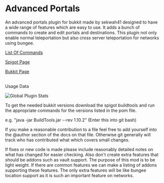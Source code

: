 Advanced Portals
================

<p>An advanced portals plugin for bukkit made by sekwah41 designed to have a wide range of features which are easy to use. It adds a bunch of commands to create and edit portals and destinations. This plugin not only enable normal teleportation but also cross server teleportation for networks using bungee.</p>

<a href="https://github.com/sekwah41/Advanced-Portals/wiki/Commands">List Of Commands</a>

<a href="https://www.spigotmc.org/resources/advanced-portals.14356/">Spigot Page</a>

<a href="http://dev.bukkit.org/bukkit-plugins/advanced-portals/">Bukkit Page</a>
<br>
<br>
<p>Usage Data</p>

<img src="http://i.mcstats.org/AdvancedPortals/Global+Statistics.borderless.png" alt="Global Plugin Stats" title="Global Plugin Stats">

<p>To get the needed bukkit versions download the spigot buildtools and run the appropriate commands for the versions listed in the pom file.</p>
<p>e.g. "java -jar BuildTools.jar --rev 1.10.2" (Enter this into git bash)</p>

<p>If you make a reasonable contribution to a file feel free to add yourself into the @author section of the docs on that file. Otherwise git generally will track who has contributed what which covers small changes.</p>
<p>If fixes or new code is made please include reasonably detailed notes on what has changed for easier checking. Also don't create extra features that should be addons such as vault support. The purpose of this mod is to be light weight. If there are common features we can make a listing of addons supporting these features. The only extra features will be like bungee location support as it is such an important feature on networks.</p>
